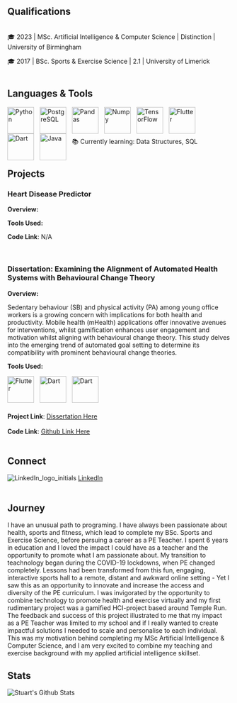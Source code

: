 
## Qualifications
<br />
🎓  2023  |  MSc. Artificial Intelligence & Computer Science  |  Distinction  | University of Birmingham

🎓  2017  |  BSc. Sports & Exercise Science                   |      2.1      | University of Limerick
<br />
<br />

## Languages & Tools

<img align="left" alt="Python" width="60px" style="padding-right:10px;" src="https://cdn.jsdelivr.net/gh/devicons/devicon/icons/python/python-original-wordmark.svg" />
<img align="left" alt="PostgreSQL" width="60px" style="padding-right:10px;" src="https://cdn.jsdelivr.net/gh/devicons/devicon/icons/postgresql/postgresql-original-wordmark.svg" />
<img align="left" alt="Pandas" width="60px" style="padding-right:10px;" src="https://cdn.jsdelivr.net/gh/devicons/devicon/icons/pandas/pandas-original-wordmark.svg" />
<img align="left" alt="Numpy" width="60px" style="padding-right:10px;" src="https://cdn.jsdelivr.net/gh/devicons/devicon/icons/numpy/numpy-original-wordmark.svg" />
<img align="left" alt="TensorFlow" width="60px" style="padding-right:10px;" src="https://cdn.jsdelivr.net/gh/devicons/devicon/icons/tensorflow/tensorflow-original-wordmark.svg" />
<img align="left" alt="Flutter" width="60px" style="padding-right:10px;" src="https://cdn.jsdelivr.net/gh/devicons/devicon/icons/flutter/flutter-original.svg" />
<img align="left" alt="Dart" width="60px" style="padding-right:10px;" src="https://cdn.jsdelivr.net/gh/devicons/devicon/icons/dart/dart-original-wordmark.svg" />
<img align="left" alt="Java" width="60px" style="padding-right:10px;" src="https://cdn.jsdelivr.net/gh/devicons/devicon/icons/java/java-original-wordmark.svg" />
<br />
<br />
<br />
<br />    
📚 Currently learning: Data Structures, SQL
<br />
<br />

## Projects
### Heart Disease Predictor
**Overview:** 

**Tools Used:**

**Code Link**: N/A

<br />

### Dissertation: Examining the Alignment of Automated Health Systems with Behavioural Change Theory
**Overview:** 

Sedentary behaviour (SB) and physical activity (PA) among young office workers is a growing concern with implications for both health and productivity. Mobile health               (mHealth) applications offer innovative avenues for interventions, whilst gamification enhances user engagement and motivation whilst aligning with behavioural                     change theory. This study delves into the emerging trend of automated goal setting to determine its compatibility with prominent behavioural change theories.

**Tools Used:**

<img align="left" alt="Flutter" width="60px" style="padding-right:10px;" src="https://cdn.jsdelivr.net/gh/devicons/devicon/icons/flutter/flutter-original.svg" />
<img align="left" alt="Dart" width="60px" style="padding-right:10px;" src="https://cdn.jsdelivr.net/gh/devicons/devicon/icons/dart/dart-original-wordmark.svg" />
<img align="left" alt="Dart" width="60px" style="padding-right:10px;" src="https://cdn.jsdelivr.net/gh/devicons/devicon/icons/firebase/firebase-plain-wordmark.svg" />
<br />
<br />
<br />
<br />    

**Project Link**: [Dissertation Here]()
<br />    
**Code Link**: [Github Link Here]()
<br />
<br />


## Connect
![LinkedIn_logo_initials](https://github.com/stuart-9/stuart-9/assets/148860047/9c62cd7c-2325-4033-91ce-227b279609b1) [LinkedIn](http://www.linkedin.com/in/stuart-gray-2b7321192)
<br />
<br />

## Journey

I have an unusual path to programing. I have always been passionate about health, sports and fitness, which lead to complete my BSc. Sports and Exercise Science, before persuing a career as a PE Teacher. I spent 6 years in education and I loved the impact I could have as a teacher and the opportunity to promote what I am passionate about. My transition to teachnology began during the COVID-19 lockdowns, when PE changed completely. Lessons had been transformed from this fun, engaging, interactive sports hall to a remote, distant and awkward online setting - Yet I saw this as an opportunity to innovate and increase the access and diversity of the PE curriculum. I was invigorated by the opportunity to combine technology to promote health and exercise virtually and my first rudimentary project was a gamified HCI-project based around Temple Run. The feedback and success of this project illustrated to me that my impact as a PE Teacher was limited to my school and if I really wanted to create impactful solutions I needed to scale and personalise to each individual. This was my motivation behind completing my MSc Artificial Intelligence & Computer Science, and I am very excited to combine my teaching and exercise background with my applied artificial intelligence skillset.

## Stats
![Stuart's Github Stats](https://github-readme-stats.vercel.app/api?username=stuart-9&show_icons=true&theme=vue-dark)

